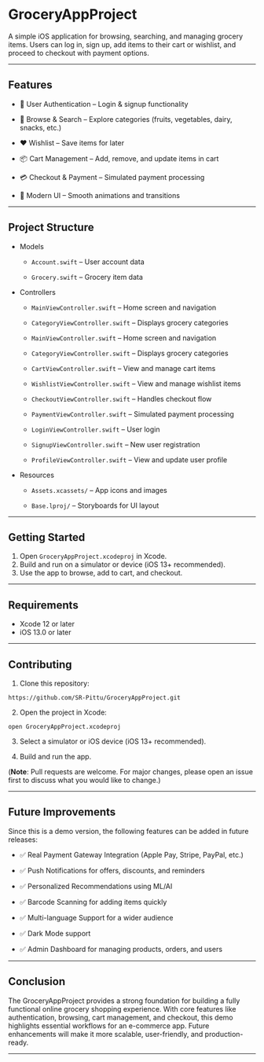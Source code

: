 # GroceryAppProject

A simple iOS application for browsing, searching, and managing grocery items. Users can log in, sign up, add items to their cart or wishlist, and proceed to checkout with payment options.

---

## Features

- 🔑 User Authentication – Login & signup functionality

- 🛒 Browse & Search – Explore categories (fruits, vegetables, dairy, snacks, etc.)

- ❤️ Wishlist – Save items for later

- 📦 Cart Management – Add, remove, and update items in cart

- 💳 Checkout & Payment – Simulated payment processing

- 🎨 Modern UI – Smooth animations and transitions

---

## Project Structure

- Models

  - `Account.swift` – User account data

  - `Grocery.swift` – Grocery item data

- Controllers

  -  `MainViewController.swift` – Home screen and navigation

  -  `CategoryViewController.swift` – Displays grocery categories

  -  `MainViewController.swift` – Home screen and navigation

  -  `CategoryViewController.swift` – Displays grocery categories

  -  `CartViewController.swift` – View and manage cart items

  -  `WishlistViewController.swift` – View and manage wishlist items

  -  `CheckoutViewController.swift` – Handles checkout flow

  - `PaymentViewController.swift` – Simulated payment processing

  - `LoginViewController.swift` – User login

  - `SignupViewController.swift` – New user registration

  - `ProfileViewController.swift` – View and update user profile

- Resources

  - `Assets.xcassets/` – App icons and images

  - `Base.lproj/` – Storyboards for UI layout

---

## Getting Started

1. Open `GroceryAppProject.xcodeproj` in Xcode.
2. Build and run on a simulator or device (iOS 13+ recommended).
3. Use the app to browse, add to cart, and checkout.

---

## Requirements

- Xcode 12 or later
- iOS 13.0 or later

---

## Contributing

1. Clone this repository:

```
https://github.com/SR-Pittu/GroceryAppProject.git
```

2. Open the project in Xcode:

```
open GroceryAppProject.xcodeproj
```

3. Select a simulator or iOS device (iOS 13+ recommended).

4. Build and run the app.


(**Note**: Pull requests are welcome. For major changes, please open an issue first to discuss what you would like to change.)

---

## Future Improvements

Since this is a demo version, the following features can be added in future releases:

- ✅ Real Payment Gateway Integration (Apple Pay, Stripe, PayPal, etc.)

- ✅ Push Notifications for offers, discounts, and reminders

- ✅ Personalized Recommendations using ML/AI

- ✅ Barcode Scanning for adding items quickly

- ✅ Multi-language Support for a wider audience

- ✅ Dark Mode support

- ✅ Admin Dashboard for managing products, orders, and users

---

## Conclusion

The GroceryAppProject provides a strong foundation for building a fully functional online grocery shopping experience. With core features like authentication, browsing, cart management, and checkout, this demo highlights essential workflows for an e-commerce app. Future enhancements will make it more scalable, user-friendly, and production-ready.

--- 

